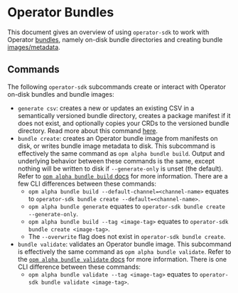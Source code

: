 # Operator Bundles

This document gives an overview of using `operator-sdk` to work with Operator [bundles][registry-bundle], namely on-disk bundle directories and creating bundle [images/metadata][registry-bundle-image].

## Commands

The following `operator-sdk` subcommands create or interact with Operator on-disk bundles and bundle images:

* `generate csv`: creates a new or updates an existing CSV in a semantically versioned bundle directory, creates a package manifest if it does not exist, and optionally copies your CRDs to the versioned bundle directory. Read more about this command [here][sdk-generate-csv].
* `bundle create`: creates an Operator bundle image from manifests on disk, or writes bundle image metadata to disk. This subcommand is effectively the same command as `opm alpha bundle build`. Output and underlying behavior between these commands is the same, except nothing will be written to disk if `--generate-only` is unset (the default). Refer to [`opm alpha bundle build` docs][registry-opm-build] for more information. There are a few CLI differences between these commands:
    * `opm alpha bundle build --default-channel=<channel-name>` equates to `operator-sdk bundle create --default=<channel-name>`.
    * `opm alpha bundle generate` equates to `operator-sdk bundle create --generate-only`.
    * `opm alpha bundle build --tag <image-tag>` equates to `operator-sdk bundle create <image-tag>`.
    * The `--overwrite` flag does not exist in `operator-sdk bundle create`.
* `bundle validate`: validates an Operator bundle image. This subcommand is effectively the same command as `opm alpha bundle validate`. Refer to the [`opm alpha bundle validate` docs][registry-opm-validate] for more information. There is one CLI difference between these commands:
    * `opm alpha bundle validate --tag <image-tag>` equates to `operator-sdk bundle validate <image-tag>`.


[sdk-generate-csv]:./generating-a-csv.md
[registry-bundle]:https://github.com/operator-framework/operator-registry/tree/v1.5.3#manifest-format
[registry-bundle-image]:https://github.com/operator-framework/operator-registry/blob/v1.5.3/docs/design/operator-bundle.md
[registry-opm-build]:https://github.com/operator-framework/operator-registry/blob/v1.5.9/docs/design/operator-bundle.md#build-bundle-image
[registry-opm-validate]:https://github.com/operator-framework/operator-registry/blob/v1.5.9/docs/design/operator-bundle.md#validate-bundle-image
